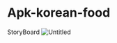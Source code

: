 # Apk-korean-food
StoryBoard
![Untitled](https://github.com/user-attachments/assets/2ce5cfa1-ffea-4199-a4d0-34b158bfd006)

